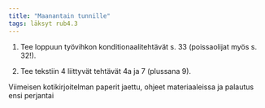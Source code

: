 ```yaml
---
title: "Maanantain tunnille"
tags: läksyt rub4.3
---
```


1. Tee loppuun työvihkon konditionaalitehtävät s. 33 (poissaolijat myös s. 32!).

2. Tee tekstiin 4 liittyvät tehtävät 4a ja 7 (plussana 9).

Viimeisen kotikirjoitelman paperit jaettu, ohjeet materiaaleissa ja palautus ensi perjantai